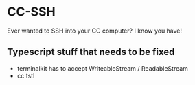 # CC-SSH

Ever wanted to SSH into your CC computer? I know you have!

## Typescript stuff that needs to be fixed

- terminalkit has to accept WriteableStream / ReadableStream
- cc tstl
